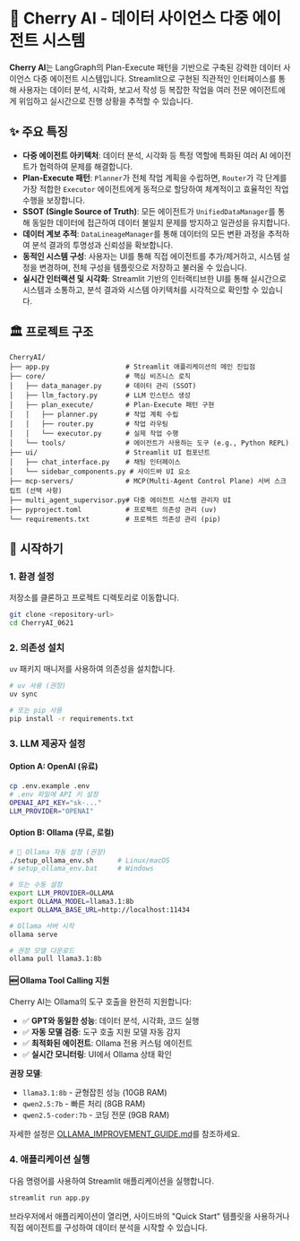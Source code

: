 # 🍒 Cherry AI - 데이터 사이언스 다중 에이전트 시스템

**Cherry AI**는 LangGraph의 Plan-Execute 패턴을 기반으로 구축된 강력한 데이터 사이언스 다중 에이전트 시스템입니다. Streamlit으로 구현된 직관적인 인터페이스를 통해 사용자는 데이터 분석, 시각화, 보고서 작성 등 복잡한 작업을 여러 전문 에이전트에게 위임하고 실시간으로 진행 상황을 추적할 수 있습니다.

## ✨ 주요 특징

-   **다중 에이전트 아키텍처**: 데이터 분석, 시각화 등 특정 역할에 특화된 여러 AI 에이전트가 협력하여 문제를 해결합니다.
-   **Plan-Execute 패턴**: `Planner`가 전체 작업 계획을 수립하면, `Router`가 각 단계를 가장 적합한 `Executor` 에이전트에게 동적으로 할당하여 체계적이고 효율적인 작업 수행을 보장합니다.
-   **SSOT (Single Source of Truth)**: 모든 에이전트가 `UnifiedDataManager`를 통해 동일한 데이터에 접근하여 데이터 불일치 문제를 방지하고 일관성을 유지합니다.
-   **데이터 계보 추적**: `DataLineageManager`를 통해 데이터의 모든 변환 과정을 추적하여 분석 결과의 투명성과 신뢰성을 확보합니다.
-   **동적인 시스템 구성**: 사용자는 UI를 통해 직접 에이전트를 추가/제거하고, 시스템 설정을 변경하며, 전체 구성을 템플릿으로 저장하고 불러올 수 있습니다.
-   **실시간 인터랙션 및 시각화**: Streamlit 기반의 인터랙티브한 UI를 통해 실시간으로 시스템과 소통하고, 분석 결과와 시스템 아키텍처를 시각적으로 확인할 수 있습니다.

## 🏛️ 프로젝트 구조

```
CherryAI/
├── app.py                   # Streamlit 애플리케이션의 메인 진입점
├── core/                    # 핵심 비즈니스 로직
│   ├── data_manager.py      # 데이터 관리 (SSOT)
│   ├── llm_factory.py       # LLM 인스턴스 생성
│   ├── plan_execute/        # Plan-Execute 패턴 구현
│   │   ├── planner.py       # 작업 계획 수립
│   │   ├── router.py        # 작업 라우팅
│   │   └── executor.py      # 실제 작업 수행
│   └── tools/               # 에이전트가 사용하는 도구 (e.g., Python REPL)
├── ui/                      # Streamlit UI 컴포넌트
│   ├── chat_interface.py    # 채팅 인터페이스
│   └── sidebar_components.py # 사이드바 UI 요소
├── mcp-servers/             # MCP(Multi-Agent Control Plane) 서버 스크립트 (선택 사항)
├── multi_agent_supervisor.py# 다중 에이전트 시스템 관리자 UI
├── pyproject.toml           # 프로젝트 의존성 관리 (uv)
└── requirements.txt         # 프로젝트 의존성 관리 (pip)
```

## 🚀 시작하기

### 1. 환경 설정

저장소를 클론하고 프로젝트 디렉토리로 이동합니다.

```bash
git clone <repository-url>
cd CherryAI_0621
```

### 2. 의존성 설치

`uv` 패키지 매니저를 사용하여 의존성을 설치합니다.

```bash
# uv 사용 (권장)
uv sync

# 또는 pip 사용
pip install -r requirements.txt
```

### 3. LLM 제공자 설정

#### Option A: OpenAI (유료)
```bash
cp .env.example .env
# .env 파일에 API 키 설정
OPENAI_API_KEY="sk-..."
LLM_PROVIDER="OPENAI"
```

#### Option B: Ollama (무료, 로컬)
```bash
# 🦙 Ollama 자동 설정 (권장)
./setup_ollama_env.sh      # Linux/macOS
# setup_ollama_env.bat     # Windows

# 또는 수동 설정
export LLM_PROVIDER=OLLAMA
export OLLAMA_MODEL=llama3.1:8b
export OLLAMA_BASE_URL=http://localhost:11434

# Ollama 서버 시작
ollama serve

# 권장 모델 다운로드
ollama pull llama3.1:8b
```

#### 🆕 Ollama Tool Calling 지원
Cherry AI는 Ollama의 도구 호출을 완전히 지원합니다:
- ✅ **GPT와 동일한 성능**: 데이터 분석, 시각화, 코드 실행
- ✅ **자동 모델 검증**: 도구 호출 지원 모델 자동 감지
- ✅ **최적화된 에이전트**: Ollama 전용 커스텀 에이전트
- ✅ **실시간 모니터링**: UI에서 Ollama 상태 확인

**권장 모델**:
- `llama3.1:8b` - 균형잡힌 성능 (10GB RAM)
- `qwen2.5:7b` - 빠른 처리 (8GB RAM)
- `qwen2.5-coder:7b` - 코딩 전문 (9GB RAM)

자세한 설정은 [OLLAMA_IMPROVEMENT_GUIDE.md](./OLLAMA_IMPROVEMENT_GUIDE.md)를 참조하세요.

### 4. 애플리케이션 실행

다음 명령어를 사용하여 Streamlit 애플리케이션을 실행합니다.

```bash
streamlit run app.py
```

브라우저에서 애플리케이션이 열리면, 사이드바의 "Quick Start" 템플릿을 사용하거나 직접 에이전트를 구성하여 데이터 분석을 시작할 수 있습니다.
